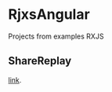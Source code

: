 # RjxsAngular

Projects from examples RXJS

## ShareReplay
[link](https://www.learnrxjs.io/learn-rxjs/operators/multicasting/sharereplay).
